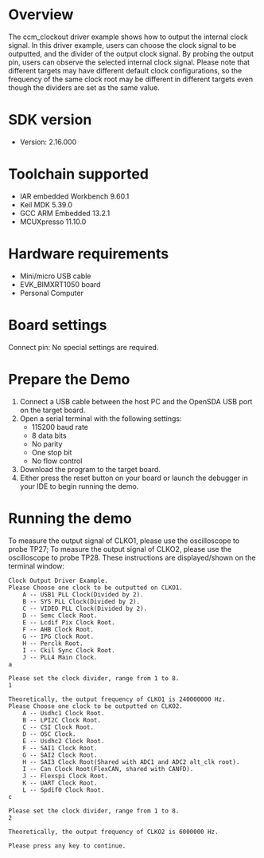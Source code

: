 Overview
========
The ccm_clockout driver example shows how to output the internal clock signal. In this driver example, users can choose
the clock signal to be outputted, and the divider of the output clock signal. By probing the output pin, users can
observe the selected internal clock signal.
Please note that different targets may have different default clock configurations, so the frequency of the same clock
root may be different in different targets even though the dividers are set as the same value.

SDK version
===========
- Version: 2.16.000

Toolchain supported
===================
- IAR embedded Workbench  9.60.1
- Keil MDK  5.39.0
- GCC ARM Embedded  13.2.1
- MCUXpresso  11.10.0

Hardware requirements
=====================
- Mini/micro USB cable
- EVK_BIMXRT1050 board
- Personal Computer

Board settings
==============
Connect pin:
No special settings are required.

Prepare the Demo
================
1.  Connect a USB cable between the host PC and the OpenSDA USB port on the target board.
2.  Open a serial terminal with the following settings:
    - 115200 baud rate
    - 8 data bits
    - No parity
    - One stop bit
    - No flow control
3.  Download the program to the target board.
4.  Either press the reset button on your board or launch the debugger in your IDE to begin running the demo.

Running the demo
================
To measure the output signal of CLKO1, please use the oscilloscope to probe TP27;
To measure the output signal of CLKO2, please use the oscilloscope to probe TP28.
These instructions are displayed/shown on the terminal window:
~~~~~~~~~~~~~~~~~~~~~~~~~~~~~~~~~~~
Clock Output Driver Example.
Please Choose one clock to be outputted on CLKO1.
	A -- USB1 PLL Clock(Divided by 2).
	B -- SYS PLL Clock(Divided by 2).
	C -- VIDEO PLL Clock(Divided by 2).
	D -- Semc Clock Root.
	E -- Lcdif Pix Clock Root.
	F -- AHB Clock Root.
	G -- IPG Clock Root.
	H -- Perclk Root.
	I -- Ckil Sync Clock Root.
	J -- PLL4 Main Clock.
a

Please set the clock divider, range from 1 to 8.
1

Theoretically, the output frequency of CLKO1 is 240000000 Hz.
Please Choose one clock to be outputted on CLKO2.
	A -- Usdhc1 Clock Root.
	B -- LPI2C Clock Root.
	C -- CSI Clock Root.
	D -- OSC Clock.
	E -- Usdhc2 Clock Root.
	F -- SAI1 Clock Root.
	G -- SAI2 Clock Root.
	H -- SAI3 Clock Root(Shared with ADC1 and ADC2 alt_clk root).
	I -- Can Clock Root(FlexCAN, shared with CANFD).
	J -- Flexspi Clock Root.
	K -- UART Clock Root.
	L -- Spdif0 Clock Root.
c

Please set the clock divider, range from 1 to 8.
2

Theoretically, the output frequency of CLKO2 is 6000000 Hz.

Please press any key to continue.
~~~~~~~~~~~~~~~~~~~~~~~~~~~~~~~~~~~
